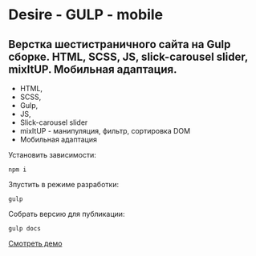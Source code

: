 # Desire - GULP - mobile

## Верстка шестистраничного сайта на Gulp сборке. HTML, SCSS, JS, slick-carousel slider, mixItUP. Мобильная адаптация.

- HTML,
- SCSS,
- Gulp,
- JS,
- Slick-carousel slider
- mixItUP - манипуляция, фильтр, сортировка DOM
- Мобильная адаптация

Установить зависимости:
```
npm i
```

Зпустить в режиме разработки:
```
gulp
```

Собрать версию для публикации:
```
gulp docs
```

[Смотреть демо](https://kovalchuk-alexandr.github.io/Desire/)
